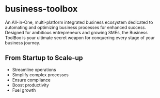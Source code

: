 # business-toolbox

An All-in-One, multi-platform integrated business ecosystem dedicated to automating and optimizing business processes for enhanced success.
Designed for ambitious entrepreneurs and growing SMEs, the Business ToolBox is your ultimate secret weapon for conquering every stage of your business journey.

## From Startup to Scale-up

- Streamline operations
- Simplify complex processes
- Ensure compliance
- Boost productivity
- Fuel growth
